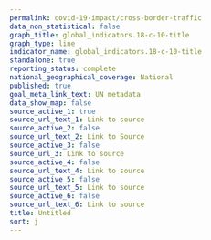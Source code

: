 ```yaml
---
permalink: covid-19-impact/cross-border-traffic
data_non_statistical: false
graph_title: global_indicators.18-c-10-title
graph_type: line
indicator_name: global_indicators.18-c-10-title
standalone: true
reporting_status: complete
national_geographical_coverage: National
published: true
goal_meta_link_text: UN metadata
data_show_map: false
source_active_1: true
source_url_text_1: Link to source
source_active_2: false
source_url_text_2: Link to Source
source_active_3: false
source_url_3: Link to source
source_active_4: false
source_url_text_4: Link to source
source_active_5: false
source_url_text_5: Link to source
source_active_6: false
source_url_text_6: Link to source
title: Untitled
sort: j
---
```

